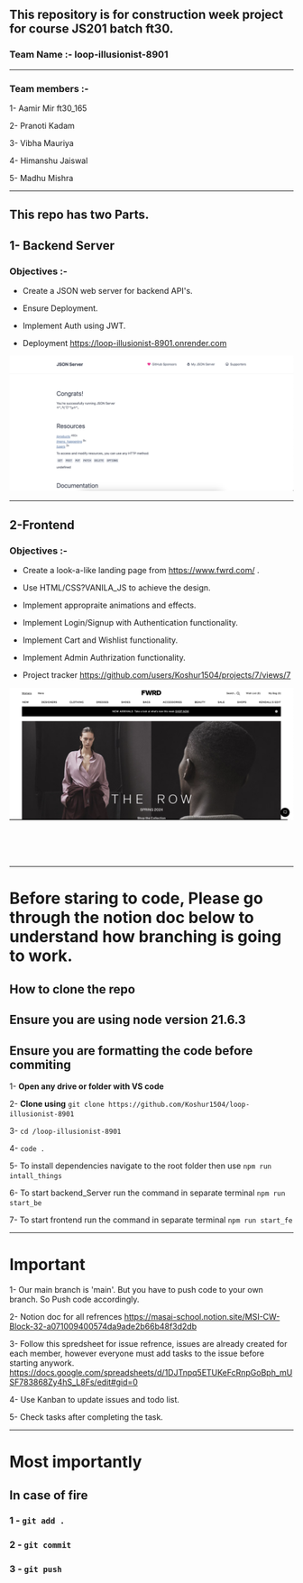 ## This repository is for construction week project for course JS201 batch ft30.


### Team Name :- loop-illusionist-8901

<hr>

### Team members :-

1- Aamir Mir ft30_165

2- Pranoti Kadam

3- Vibha Mauriya

4- Himanshu Jaiswal

5- Madhu Mishra

<hr>

## This repo has two Parts.

## 1- Backend Server

### Objectives :-

- Create a JSON web server for backend API's.

- Ensure Deployment.

- Implement Auth using JWT.

- Deployment https://loop-illusionist-8901.onrender.com

[<img alt="alt_text" width="700px" src="./frontend/assets/JSONServer.png" />](https://loop-illusionist-8901.onrender.com)

<hr>

## 2-Frontend

### Objectives :-

- Create a look-a-like landing page from https://www.fwrd.com/ .

- Use HTML/CSS?VANILA_JS to achieve the design.

- Implement appropraite animations and effects.

- Implement Login/Signup with Authentication functionality.

- Implement Cart and Wishlist functionality.

- Implement Admin Authrization functionality.

- Project tracker https://github.com/users/Koshur1504/projects/7/views/7

[<img alt="alt_text" width="700px" src="./frontend/assets/Homepage.png" />](https://loop-illusionist-8901-1.onrender.com)

<br/>
<br/>
<br/>
<hr>

# Before staring to code, Please go through the notion doc below to understand how branching is going to work.

## How to clone the repo

## **Ensure you are using node version 21.6.3**

## **Ensure you are formatting the code before commiting**

1- **Open any drive or folder with VS code**

2- **Clone using**
`git clone https://github.com/Koshur1504/loop-illusionist-8901`

3- `cd /loop-illusionist-8901`

4- `code .`

5- To install dependencies navigate to the root folder then use
`npm run intall_things`

6- To start backend_Server run the command in separate terminal 
`npm run start_be`

7- To start frontend run the command in separate terminal 
`npm run start_fe`

<hr>

# Important

1- Our main branch is 'main'. But you have to push code to your own branch. So Push code accordingly.

2- Notion doc for all refrences https://masai-school.notion.site/MSI-CW-Block-32-a071009400574da9ade2b66b48f3d2db

3- Follow this spredsheet for issue refrence, issues are already created for each member, however everyone must add tasks to the issue before starting anywork. https://docs.google.com/spreadsheets/d/1DJTnpq5ETUKeFcRnpGoBph_mUSF783868Zy4hS_L8Fs/edit#gid=0

4- Use Kanban to update issues and todo list.

5- Check tasks after completing the task.

<hr>

# Most importantly

## In case of fire

### 1 - `git add .`

### 2 - `git commit`

### 3 - `git push`
